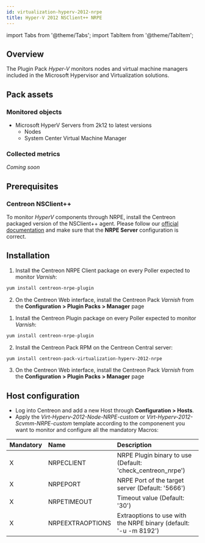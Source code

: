 ```yaml
---
id: virtualization-hyperv-2012-nrpe
title: Hyper-V 2012 NSClient++ NRPE
---
```

import Tabs from '@theme/Tabs';
import TabItem from '@theme/TabItem';


## Overview

The Plugin Pack *Hyper-V* monitors nodes and virtual machine managers included in the 
Microsoft Hypervisor and Virtualization solutions. 

## Pack assets

### Monitored objects

* Microsoft HyperV Servers from 2k12 to latest versions
    * Nodes
    * System Center Virtual Machine Manager

### Collected metrics

*Coming soon*

## Prerequisites

### Centreon NSClient++

To monitor *HyperV* components through NRPE, install the Centreon packaged version 
of the NSClient++ agent. Please follow our [official documentation](../tutorials/centreon-nsclient-tutorial) 
and make sure that the **NRPE Server** configuration is correct.

## Installation 

<Tabs groupId="sync">
<TabItem value="Online IMP Licence & IT-100 Editions" label="Online IMP Licence & IT-100 Editions">

1. Install the Centreon NRPE Client package on every Poller expected to monitor *Varnish*:

```bash
yum install centreon-nrpe-plugin
```

2. On the Centreon Web interface, install the Centreon Pack *Varnish* 
from the **Configuration > Plugin Packs > Manager** page

</TabItem>
<TabItem value="Offline IMP License" label="Offline IMP License">

1. Install the Centreon Plugin package on every Poller expected to monitor *Varnish*:

```bash
yum install centreon-nrpe-plugin
```

2. Install the Centreon Pack RPM on the Centreon Central server:

```bash
yum install centreon-pack-virtualization-hyperv-2012-nrpe
```

3. On the Centreon Web interface, install the Centreon Pack *Varnish* 
from the **Configuration > Plugin Packs > Manager** page

</TabItem>
</Tabs>

## Host configuration

* Log into Centreon and add a new Host through **Configuration > Hosts**.
* Apply the *Virt-Hyperv-2012-Node-NRPE-custom* or *Virt-Hyperv-2012-Scvmm-NRPE-custom* 
template according to the componenent you want to monitor and configure all the mandatory Macros:

| Mandatory | Name             | Description                                                      |
|:----------|:-----------------|:---------------------------------------------------------------- |
| X         | NRPECLIENT       | NRPE Plugin binary to use (Default: 'check_centreon_nrpe')       |
| X         | NRPEPORT         | NRPE Port of the target server (Default: '5666')                 |
| X         | NRPETIMEOUT      | Timeout value (Default: '30')                                    |
| X         | NRPEEXTRAOPTIONS | Extraoptions to use with the NRPE binary (default: '-u -m 8192') |